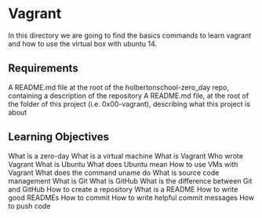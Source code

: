 # Vagrant

In this directory we are going to find the basics commands to learn vagrant and how to use the virtual box with ubuntu 14.

## Requirements

A README.md file at the root of the holbertonschool-zero_day repo, containing a description of the repository
A README.md file, at the root of the folder of this project (i.e. 0x00-vagrant), describing what this project is about

## Learning Objectives

What is a zero-day
What is a virtual machine
What is Vagrant
Who wrote Vagrant
What is Ubuntu
What does Ubuntu mean
How to use VMs with Vagrant
What does the command uname do
What is source code management
What is Git
What is GitHub
What is the difference between Git and GitHub
How to create a repository
What is a README
How to write good READMEs
How to commit
How to write helpful commit messages
How to push code